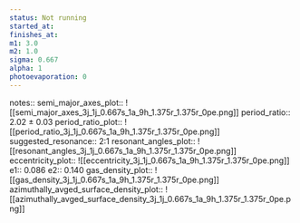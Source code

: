 ```yaml
---
status: Not running
started_at:
finishes_at:
m1: 3.0
m2: 1.0
sigma: 0.667
alpha: 1
photoevaporation: 0
---
```


notes::
semi_major_axes_plot:: ![[semi_major_axes_3j_1j_0.667s_1a_9h_1.375r_1.375r_0pe.png]]
period_ratio:: 2.02 ± 0.03
period_ratio_plot:: ![[period_ratio_3j_1j_0.667s_1a_9h_1.375r_1.375r_0pe.png]]
suggested_resonance:: 2:1
resonant_angles_plot:: ![[resonant_angles_3j_1j_0.667s_1a_9h_1.375r_1.375r_0pe.png]]
eccentricity_plot:: ![[eccentricity_3j_1j_0.667s_1a_9h_1.375r_1.375r_0pe.png]]
e1:: 0.086
e2:: 0.140
gas_density_plot:: ![[gas_density_3j_1j_0.667s_1a_9h_1.375r_1.375r_0pe.png]]
azimuthally_avged_surface_density_plot:: ![[azimuthally_avged_surface_density_3j_1j_0.667s_1a_9h_1.375r_1.375r_0pe.png]]
